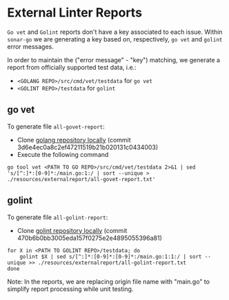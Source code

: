# External Linter Reports

`Go vet` and `Golint` reports don't have a key associated to each issue.
Within `sonar-go` we are generating a key based on, respectively, `go vet` and `golint` error messages.

In order to maintain the ("error message" - "key") matching, we generate a report from officially supported test data, i.e.:
- `<GOLANG REPO>/src/cmd/vet/testdata` for `go vet`
- `<GOLINT REPO>/testdata` for `golint`

## go vet

To generate file `all-govet-report`:

- Clone [golang repository locally](https://github.com/golang/go) (commit 3d6e4ec0a8c2ef47211519b21b020131c0434003)
- Execute the following command 
```
go tool vet <PATH TO GO REPO>/src/cmd/vet/testdata 2>&1 | sed 's/[^:]*:[0-9]*:/main.go:1:/ | sort --unique > ./resources/externalreport/all-govet-report.txt'
```

## golint

To generate file `all-golint-report`:

- Clone [golint repository locally](https://github.com/golang/lint) (commit 470b6b0bb3005eda157f0275e2e4895055396a81)

```
for X in <PATH TO GOLINT REPO>/testdata; do
    golint $X | sed s/[^:]*:[0-9]*:[0-9]*:/main.go:1:1:/ | sort --unique >> ./resources/externalreport/all-golint-report.txt
done
```

Note: In the reports, we are replacing origin file name with "main.go" to simplify report processing while unit testing.